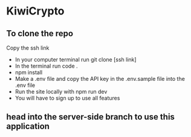 # KiwiCrypto

## To clone the repo 
 Copy the ssh link
 - In your computer terminal run git clone [ssh link]
 - In the terminal run code .
 - npm install
 - Make a .env file and copy the API key in the .env.sample file into the .env file 
 - Run the site locally with npm run dev
 - You will have to sign up to use all features

## head into the server-side branch to use this application

